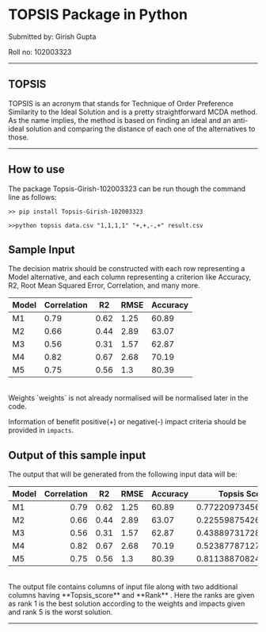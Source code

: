 # TOPSIS Package in Python

Submitted by: Girish Gupta

Roll no: 102003323

---

## TOPSIS

TOPSIS is an acronym that stands for Technique of Order Preference Similarity to the Ideal Solution and is a pretty straightforward MCDA method. As the name implies, the method is based on finding an ideal and an anti-ideal solution and comparing the distance of each one of the alternatives to those.

---

## How to use

The package Topsis-Girish-102003323 can be run though the command line as follows:

```
>> pip install Topsis-Girish-102003323
```

```
>>python topsis data.csv "1,1,1,1" "+,+,-,+" result.csv
```

## Sample Input

The decision matrix should be constructed with each row representing a Model alternative, and each column representing a criterion like Accuracy, R2, Root Mean Squared Error, Correlation, and many more.

<table><thead><tr><th>Model</th><th>Correlation</th><th>R2</th><th>RMSE</th><th>Accuracy</th></tr></thead><tbody><tr><td>M1</td><td>0.79</td><td>0.62</td><td>1.25</td><td>60.89</td></tr><tr><td>M2</td><td>0.66</td><td>0.44</td><td>2.89</td><td>63.07</td></tr><tr><td>M3</td><td>0.56</td><td>0.31</td><td>1.57</td><td>62.87</td></tr><tr><td>M4</td><td>0.82</td><td>0.67</td><td>2.68</td><td>70.19</td></tr><tr><td>M5</td><td>0.75</td><td>0.56</td><td>1.3</td><td>80.39</td></tr></tbody></table>

<br>
Weights `weights` is not already normalised will be normalised later in the code.

Information of benefit positive(+) or negative(-) impact criteria should be provided in `impacts`.
<br>

## Output of this sample input

The output that will be generated from the following input data will be:

<table><thead><tr><th>Model</th><th align="right">Correlation</th><th align="center">R2</th><th>RMSE</th><th>Accuracy</th><th>Topsis Score</th><th>Rank</th></tr></thead><tbody><tr><td>M1</td><td align="right">0.79</td><td align="center">0.62</td><td>1.25</td><td>60.89</td><td>0.7722097345612788</td><td>2.0</td></tr><tr><td>M2</td><td align="right">0.66</td><td align="center">0.44</td><td>2.89</td><td>63.07</td><td>0.22559875426413367</td><td>5.0</td></tr><tr><td>M3</td><td align="right">0.56</td><td align="center">0.31</td><td>1.57</td><td>62.87</td><td>0.43889731728018605</td><td>4.0</td></tr><tr><td>M4</td><td align="right">0.82</td><td align="center">0.67</td><td>2.68</td><td>70.19</td><td>0.5238778712729114</td><td>3.0</td></tr><tr><td>M5</td><td align="right">0.75</td><td align="center">0.56</td><td>1.3</td><td>80.39</td><td>0.8113887082429979</td><td>1.0</td></tr></tbody></table>

<br>
The output file contains columns of input file along with two additional columns having **Topsis_score** and **Rank** .
Here the ranks are given as rank 1 is the best solution according to the weights and impacts given and rank 5 is the worst solution.

---
